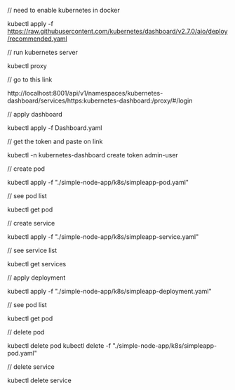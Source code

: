 // need to enable kubernetes in docker

kubectl apply -f https://raw.githubusercontent.com/kubernetes/dashboard/v2.7.0/aio/deploy/recommended.yaml

// run kubernetes server

kubectl proxy

// go to this link

http://localhost:8001/api/v1/namespaces/kubernetes-dashboard/services/https:kubernetes-dashboard:/proxy/#/login

// apply dashboard

kubectl apply -f Dashboard.yaml

// get the token and paste on link

kubectl -n kubernetes-dashboard create token admin-user

// create pod

kubectl apply -f "./simple-node-app/k8s/simpleapp-pod.yaml"

// see pod list

kubectl get pod

// create service

kubectl apply -f "./simple-node-app/k8s/simpleapp-service.yaml"

// see service list

kubectl get services

// apply deployment

kubectl apply -f "./simple-node-app/k8s/simpleapp-deployment.yaml"

// see pod list

kubectl get pod

// delete pod

kubectl delete pod <pod-name>
kubectl delete -f "./simple-node-app/k8s/simpleapp-pod.yaml"

// delete service

kubectl delete service <service-name>
